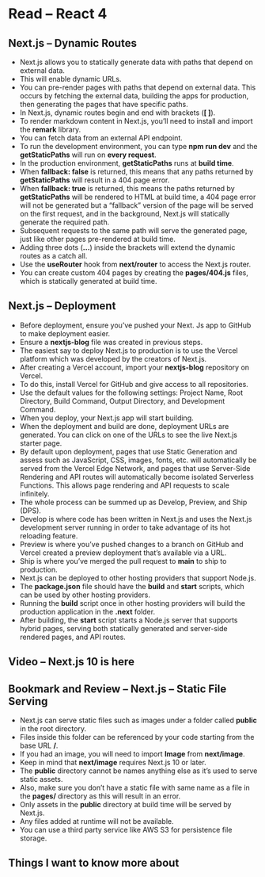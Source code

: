 # Read – React 4

## Next.js – Dynamic Routes

- Next.js allows you to statically generate data with paths that depend on external data.  
- This will enable dynamic URLs.  
- You can pre-render pages with paths that depend on external data. This occurs by fetching the external data, building the apps for production, then generating the pages that have specific paths.  
- In Next.js, dynamic routes begin and end with brackets (**[ ]**).  
- To render markdown content in Next.js, you’ll need to install and import the **remark** library.  
- You can fetch data from an external API endpoint.  
- To run the development environment, you can type **npm run dev** and the **getStaticPaths** will run on **every request**.  
- In the production environment, **getStaticPaths** runs at **build time**.  
- When **fallback: false** is returned, this means that any paths returned by **getStaticPaths** will result in a 404 page error.  
- When **fallback: true** is returned, this means the paths returned by **getStaticPaths** will be rendered to HTML at build time, a 404 page error will not be generated but a “fallback” version of the page will be served on the first request, and in the background, Next.js will statically generate the required path.  
- Subsequent requests to the same path will serve the generated page, just like other pages pre-rendered at build time.  
- Adding three dots (**...**) inside the brackets will extend the dynamic routes as a catch all.  
- Use the **useRouter** hook from **next/router** to access the Next.js router.  
- You can create custom 404 pages by creating the **pages/404.js** files, which is statically generated at build time.  

## Next.js – Deployment

- Before deployment, ensure you’ve pushed your Next. Js app to GitHub to make deployment easier.  
- Ensure a **nextjs-blog** file was created in previous steps.  
- The easiest say to deploy Next.js to production is to use the Vercel platform which was developed by the creators of Next.js.  
- After creating a Vercel account, import your **nextjs-blog** repository on Vercel.  
- To do this, install Vercel for GitHub and give access to all repositories.  
- Use the default values for the following settings: Project Name, Root Directory, Build Command, Output Directory, and Development Command.  
- When you deploy, your Next.js app will start building.  
- When the deployment and build are done, deployment URLs are generated. You can click on one of the URLs to see the live Next.js starter page.  
- By default upon deployment, pages that use Static Generation and assess such as JavaScript, CSS, images, fonts, etc. will automatically be served from the Vercel Edge Network, and pages that use Server-Side Rendering and API routes will automatically become isolated Serverless Functions. This allows page rendering and API requests to scale infinitely.  
- The whole process can be summed up as Develop, Preview, and Ship (DPS).  
- Develop is where code has been written in Next.js and uses the Next.js development server running in order to take advantage of its hot reloading feature.  
- Preview is where you’ve pushed changes to a branch on GitHub and Vercel created a preview deployment that’s available via a URL.  
- Ship is where you’ve merged the pull request to **main** to ship to production.  
- Next.js can be deployed to other hosting providers that support Node.js.  
- The **package.json** file should have the **build** and **start** scripts, which can be used by other hosting providers.  
- Running the **build** script once in other hosting providers will build the production application in the **.next** folder.  
- After building, the **start** script starts a Node.js server that supports hybrid pages, serving both statically generated and server-side rendered pages, and API routes.  

## Video – Next.js 10 is here

## Bookmark and Review – Next.js – Static File Serving

- Next.js can serve static files such as images under a folder called **public** in the root directory.  
- Files inside this folder can be referenced by your code starting from the base URL **/**.  
- If you had an image, you will need to import **Image** from **next/image**.  
- Keep in mind that **next/image** requires Next.js 10 or later.  
- The **public** directory cannot be names anything else as it’s used  to serve static assets.  
- Also, make sure you don’t have a static file with same name as a file in the **pages/** directory as this will result in an error.  
- Only assets in the **public** directory at build time will be served by Next.js.  
- Any files added at runtime will not be available.  
- You can use a third party service like AWS S3 for persistence file storage.  

## Things I want to know more about
